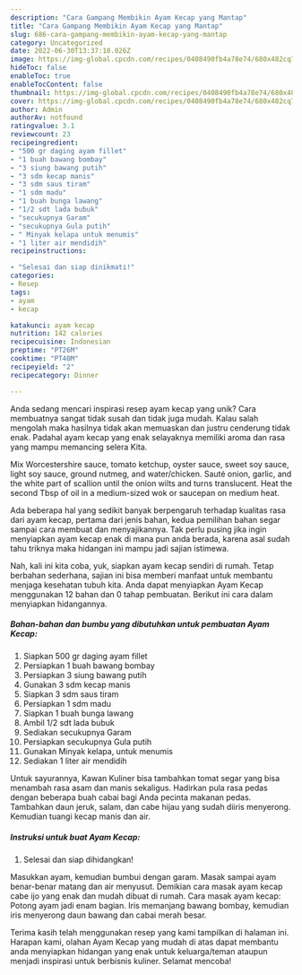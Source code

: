 ```yaml
---
description: "Cara Gampang Membikin Ayam Kecap yang Mantap"
title: "Cara Gampang Membikin Ayam Kecap yang Mantap"
slug: 686-cara-gampang-membikin-ayam-kecap-yang-mantap
category: Uncategorized
date: 2022-06-30T13:37:10.026Z
image: https://img-global.cpcdn.com/recipes/0408490fb4a78e74/680x482cq70/ayam-kecap-foto-resep-utama.jpg
hideToc: false
enableToc: true
enableTocContent: false
thumbnail: https://img-global.cpcdn.com/recipes/0408490fb4a78e74/680x482cq70/ayam-kecap-foto-resep-utama.jpg
cover: https://img-global.cpcdn.com/recipes/0408490fb4a78e74/680x482cq70/ayam-kecap-foto-resep-utama.jpg
author: Admin
authorAv: notfound
ratingvalue: 3.1
reviewcount: 23
recipeingredient:
- "500 gr daging ayam fillet"
- "1 buah bawang bombay"
- "3 siung bawang putih"
- "3 sdm kecap manis"
- "3 sdm saus tiram"
- "1 sdm madu"
- "1 buah bunga lawang"
- "1/2 sdt lada bubuk"
- "secukupnya Garam"
- "secukupnya Gula putih"
- " Minyak kelapa untuk menumis"
- "1 liter air mendidih"
recipeinstructions:

- "Selesai dan siap dinikmati!"
categories:
- Resep
tags:
- ayam
- kecap

katakunci: ayam kecap 
nutrition: 142 calories
recipecuisine: Indonesian
preptime: "PT26M"
cooktime: "PT40M"
recipeyield: "2"
recipecategory: Dinner

---
```





Anda sedang mencari inspirasi resep ayam kecap yang unik? Cara membuatnya sangat tidak susah dan tidak juga mudah. Kalau salah mengolah maka hasilnya tidak akan memuaskan dan justru cenderung tidak enak. Padahal ayam kecap yang enak selayaknya memiliki aroma dan rasa yang mampu memancing selera Kita.





Mix Worcestershire sauce, tomato ketchup, oyster sauce, sweet soy sauce, light soy sauce, ground nutmeg, and water/chicken. Sauté onion, garlic, and the white part of scallion until the onion wilts and turns translucent. Heat the second Tbsp of oil in a medium-sized wok or saucepan on medium heat.

Ada beberapa hal yang sedikit banyak berpengaruh terhadap kualitas rasa dari ayam kecap, pertama dari jenis bahan, kedua pemilihan bahan segar sampai cara membuat dan menyajikannya. Tak perlu pusing jika ingin menyiapkan ayam kecap enak di mana pun anda berada, karena asal sudah tahu triknya maka hidangan ini mampu jadi sajian istimewa.






Nah, kali ini kita coba, yuk, siapkan ayam kecap sendiri di rumah. Tetap berbahan sederhana, sajian ini bisa memberi manfaat untuk membantu menjaga kesehatan tubuh kita. Anda dapat menyiapkan Ayam Kecap menggunakan 12 bahan dan 0 tahap pembuatan. Berikut ini cara dalam menyiapkan hidangannya.

<!--inarticleads1-->

##### Bahan-bahan dan bumbu yang dibutuhkan untuk pembuatan Ayam Kecap:

1. Siapkan 500 gr daging ayam fillet
1. Persiapkan 1 buah bawang bombay
1. Persiapkan 3 siung bawang putih
1. Gunakan 3 sdm kecap manis
1. Siapkan 3 sdm saus tiram
1. Persiapkan 1 sdm madu
1. Siapkan 1 buah bunga lawang
1. Ambil 1/2 sdt lada bubuk
1. Sediakan secukupnya Garam
1. Persiapkan secukupnya Gula putih
1. Gunakan  Minyak kelapa, untuk menumis
1. Sediakan 1 liter air mendidih


Untuk sayurannya, Kawan Kuliner bisa tambahkan tomat segar yang bisa menambah rasa asam dan manis sekaligus. Hadirkan pula rasa pedas dengan beberapa buah cabai bagi Anda pecinta makanan pedas. Tambahkan daun jeruk, salam, dan cabe hijau yang sudah diiris menyerong. Kemudian tuangi kecap manis dan air. 

<!--inarticleads2-->

##### Instruksi untuk buat Ayam Kecap:


1. Selesai dan siap dihidangkan!

Masukkan ayam, kemudian bumbui dengan garam. Masak sampai ayam benar-benar matang dan air menyusut. Demikian cara masak ayam kecap cabe ijo yang enak dan mudah dibuat di rumah. Cara masak ayam kecap: Potong ayam jadi enam bagian. Iris memanjang bawang bombay, kemudian iris menyerong daun bawang dan cabai merah besar. 

Terima kasih telah menggunakan resep yang kami tampilkan di halaman ini. Harapan kami, olahan Ayam Kecap yang mudah di atas dapat membantu anda menyiapkan hidangan yang enak untuk keluarga/teman ataupun menjadi inspirasi untuk berbisnis kuliner. Selamat mencoba!
